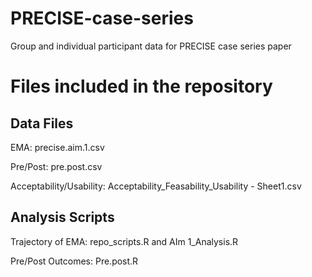 # PRECISE-case-series
Group and individual participant data for PRECISE case series paper

# Files included in the repository

## Data Files
EMA: precise.aim.1.csv

Pre/Post: pre.post.csv

Acceptability/Usability: Acceptability_Feasability_Usability - Sheet1.csv

## Analysis Scripts
Trajectory of EMA: repo_scripts.R and AIm 1_Analysis.R

Pre/Post Outcomes: Pre.post.R 

